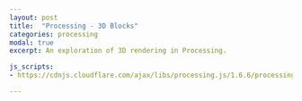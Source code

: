 ```yaml
---
layout: post
title:  "Processing - 3D Blocks"
categories: processing
modal: true
excerpt: An exploration of 3D rendering in Processing.

js_scripts:
- https://cdnjs.cloudflare.com/ajax/libs/processing.js/1.6.6/processing.js

---
```


<canvas data-processing-sources="three_d_blocks.pde"></canvas>
